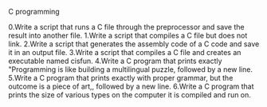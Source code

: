 C programming

0.Write a script that runs a C file through the preprocessor and save the result into another file.
1.Write a script that compiles a C file but does not link.
2.Write a script that generates the assembly code of a C code and save it in an output file.
3.Write a script that compiles a C file and creates an executable named cisfun.
4.Write a C program that prints exactly "Programming is like building a multilingual puzzle, followed by a new line.
5.Write a C program that prints exactly with proper grammar, but the outcome is a piece of art,, followed by a new line.
6.Write a C program that prints the size of various types on the computer it is compiled and run on.
